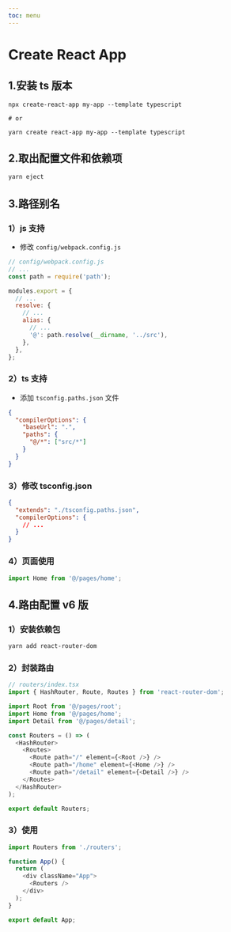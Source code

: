 ```yaml
---
toc: menu
---
```


# Create React App

## 1.安装 ts 版本

```shell
npx create-react-app my-app --template typescript

# or

yarn create react-app my-app --template typescript
```

## 2.取出配置文件和依赖项

```bash
yarn eject
```

## 3.路径别名

### 1）js 支持

- 修改 `config/webpack.config.js`

```js
// config/webpack.config.js
// ...
const path = require('path');

modules.export = {
  // ...
  resolve: {
    // ...
    alias: {
      // ...
      '@': path.resolve(__dirname, '../src'),
    },
  },
};
```

### 2）ts 支持

- 添加 `tsconfig.paths.json` 文件

```json
{
  "compilerOptions": {
    "baseUrl": ".",
    "paths": {
      "@/*": ["src/*"]
    }
  }
}
```

### 3）修改 tsconfig.json

```json
{
  "extends": "./tsconfig.paths.json",
  "compilerOptions": {
    // ...
  }
}
```

### 4）页面使用

```js
import Home from '@/pages/home';
```

## 4.路由配置 v6 版

### 1）安装依赖包

```bash
yarn add react-router-dom
```

### 2）封装路由

```js
// routers/index.tsx
import { HashRouter, Route, Routes } from 'react-router-dom';

import Root from '@/pages/root';
import Home from '@/pages/home';
import Detail from '@/pages/detail';

const Routers = () => (
  <HashRouter>
    <Routes>
      <Route path="/" element={<Root />} />
      <Route path="/home" element={<Home />} />
      <Route path="/detail" element={<Detail />} />
    </Routes>
  </HashRouter>
);

export default Routers;
```

### 3）使用

```js
import Routers from './routers';

function App() {
  return (
    <div className="App">
      <Routers />
    </div>
  );
}

export default App;
```
